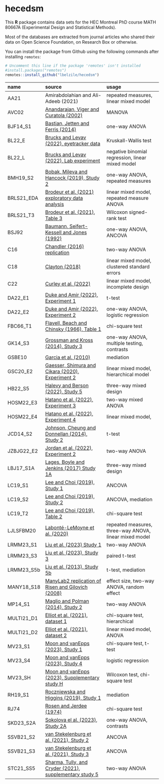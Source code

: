 
# hecedsm

This **R** package contains data sets for the HEC Montreal PhD course
MATH 80667A (Experimental Design and Statistical Methods).

Most of the databases are extracted from journal articles who shared
their data on Open Science Foundation, on Research Box or otherwise.

You can install the package from Github using the following commands
after installing `remotes`:

``` r
# Uncomment this line if the package 'remotes' isn't installed
#install.packages("remotes") 
remotes::install_github("lbelzile/hecedsm")
```

| name       | source                                                                                              | usage                                                  |
|:-----------|:----------------------------------------------------------------------------------------------------|:-------------------------------------------------------|
| AA21       | Amirabdolahian and Ali-Adeeb (2021)                                                                 | repeated measures, linear mixed model                  |
| AVC02      | [Anandarajan, Viger and Curatola (2002)](https://doi.org/10.1506/5947-NQTC-C3Y5-H46N)               | MANOVA                                                 |
| BJF14_S1   | [Bastian, Jetten and Ferris (2014)](https://doi.org/10.1177/0956797614545886)                       | one-way ANOVA                                          |
| BL22_E     | [Brucks and Levav (2022), eyetracker data](https://doi.org/10.1038/s41586-022-04643-y)              | Kruskall-Wallis test                                   |
| BL22_L     | [Brucks and Levav (2022), Lab experiment](https://doi.org/10.1038/s41586-022-04643-y)               | negative binomial regression, linear mixed model       |
| BMH19_S2   | [Bobak, Mileva and Hancock (2019), Study 2](https://doi.org/10.1186/s41235-019-0174-3)              | one-way ANOVA, repeated measures                       |
| BRLS21_EDA | [Brodeur et al. (2021) exploratory data analysis](https://doi.org/10.1016/j.aap.2020.105846)        | linear mixed model, repeated measure ANOVA             |
| BRLS21_T3  | [Brodeur et al. (2021), Table 3](https://doi.org/10.1016/j.aap.2020.105846)                         | Wilcoxon signed-rank test                              |
| BSJ92      | [Baumann, Seifert-Kessell and Jones (1992)](https://doi.org/10.1080/10862969209547770)              | one-way ANOVA, ANCOVA                                  |
| C16        | [Chandler (2016) replication](https://doi.org/10.17605/OSF.IO/EZCUJ)                                | two-way ANOVA                                          |
| C18        | [Clayton (2018)](https://doi.org/10.1017/XPS.2018.8)                                                | linear mixed model, clustered standard errors          |
| C22        | [Curley et al. (2022)](https://doi.org/10.1080/13218719.2021.1904450)                               | linear mixed model, incomplete design                  |
| DA22_E1    | [Duke and Amir (2022), Experiment 1](https://doi.org/10.1287/mksc.2022.1364)                        | t-test                                                 |
| DA22_E2    | [Duke and Amir (2022), Experiment 2](https://doi.org/10.1287/mksc.2022.1364)                        | one-way ANOVA, logistic regression                     |
| FBC66_T1   | [Flavell, Beach and Chinsky (1966), Table 1](https://doi.org/10.2307/1126804)                       | chi-square test                                        |
| GK14_S3    | [Grossman and Kross (2014), Study 3](https://doi.org/10.1177/0956797614535400)                      | one-way ANOVA, multiple testing, contrasts             |
| GSBE10     | [Garcia et al. (2010)](https://doi.org/10.1002/ejsp.644)                                            | mediation                                              |
| GSC20_E2   | [Gaesser, Shimura and Cikara (2020), Experiment 2](https://doi.org/10.1037/pspi0000194)             | linear mixed model, hierarchical model                 |
| HB22_S5    | [Halevy and Berson (2022), Study 5](https://doi.org/10.1177/00220027221079402)                      | three-way mixed design                                 |
| HOSM22_E3  | [Hatano et al. (2022), Experiment 3](https://doi.org/10.1037/xge0001255)                            | two-way mixed ANOVA                                    |
| HOSM22_E4  | [Hatano et al. (2022), Experiment 4](https://doi.org/10.1037/xge0001255)                            | linear mixed model,                                    |
| JCD14_S2   | [Johnson, Cheung and Donnellan (2014), Study 2](https://doi.org/10.1027/1864-9335/a000186)          | t-test                                                 |
| JZBJG22_E2 | [Jordan et al. (2022), Experiment 2](https://doi.org/10.1098/rsos.211977)                           | two-way ANOVA                                          |
| LBJ17_S1A  | [Lages, Boyle and Jenkins (2017) Study 1A](https://doi.org/10.1177/0956797617705391)                | three-way mixed design                                 |
| LC19_S1    | [Lee and Choi (2019), Study 1](https://doi.org/10.1016/j.jretconser.2019.03.015)                    | ANCOVA                                                 |
| LC19_S2    | [Lee and Choi (2019), Study 2](https://doi.org/10.1016/j.jretconser.2019.03.015)                    | ANCOVA, mediation                                      |
| LC19_T2    | [Lee and Choi (2019), Table 2](https://doi.org/10.1016/j.jretconser.2019.03.015)                    | chi-square test                                        |
| LJLSFBM20  | [Labonté-LeMoyne et al. (2020)](https://doi.org/10.1177/0018720819879310)                           | repeated measures, three-way ANOVA, linear mixed model |
| LRMM23_S1  | [Liu et al. (2023) Study 1](https://doi.org/10.1037/pspi0000402)                                    | two-way ANOVA                                          |
| LRMM23_S3  | [Liu et al. (2023), Study 3](https://doi.org/10.1037/pspi0000402)                                   | paired t-test                                          |
| LRMM23_S5b | [Liu et al. (2013), Study 5b](https://doi.org/10.1037/pspi0000402)                                  | t-test, mediation                                      |
| MANY18_S18 | [ManyLab2 replication of Risen and Gilovich (2008)](https://doi.org/10.1177/2515245918810225)       | effect size, two-way ANOVA, random effect              |
| MP14_S1    | [Maglio and Polman (2014), Study 2](https://doi.org/10.1177/0956797614530571)                       | two-way ANOVA                                          |
| MULTI21_D1 | [Elliot et al. (2021), dataset 1](https://doi.org/10.1177/2515245921101)                            | chi-square test, hierarchical                          |
| MULTI21_D2 | [Elliot et al. (2021), dataset 2](https://doi.org/10.1177/2515245921101)                            | linear mixed model, ANOVA                              |
| MV23_S1    | [Moon and vanEpps (2023), Study 1](https://doi.org/10.1093/jcr/ucac047)                             | chi-square test, t-test                                |
| MV23_S4    | [Moon and vanEpps (2023), Study 4](https://doi.org/10.1093/jcr/ucac047)                             | logistic regression                                    |
| MV23_SH    | [Moon and vanEpps (2023), Supplementary study H](https://doi.org/10.1093/jcr/ucac047)               | Wilcoxon test, chi-square test                         |
| RH19_S1    | [Roczniewska and Higgins (2019), Study 1](https://doi.org/10.1016/j.jesp.2019.103882)               | mediation                                              |
| RJ74       | [Rosen and Jerdee (1974)](https://doi.org/10.1037/h0035834)                                         | chi-square test                                        |
| SKD23_S2A  | [Sokolova el al. (2023), Study 2A](https://doi.org/10.1093/jcr/ucad008)                             | one-way ANOVA, contrasts                               |
| SSVB21_S2  | [van Stekelenburg et al. (2021), Study 2](https://doi.org/10.1177/09567976211007788)                | ANCOVA                                                 |
| SSVB21_S3  | [van Stekelenburg et al. (2021), Study 3](https://doi.org/10.1177/09567976211007788)                | ANCOVA                                                 |
| STC21_SS5  | [Sharma, Tully, and Cryder (2021), supplementary study 5](https://doi.org/10.1177/0022243721993816) | two-way ANOVA                                          |
